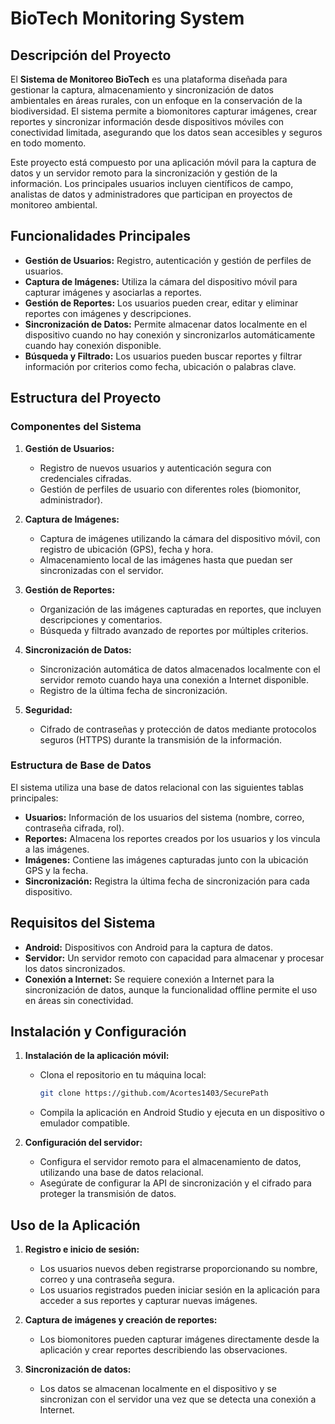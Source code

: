 # BioTech Monitoring System

## Descripción del Proyecto

El **Sistema de Monitoreo BioTech** es una plataforma diseñada para gestionar la captura, almacenamiento y sincronización de datos ambientales en áreas rurales, con un enfoque en la conservación de la biodiversidad. El sistema permite a biomonitores capturar imágenes, crear reportes y sincronizar información desde dispositivos móviles con conectividad limitada, asegurando que los datos sean accesibles y seguros en todo momento.

Este proyecto está compuesto por una aplicación móvil para la captura de datos y un servidor remoto para la sincronización y gestión de la información. Los principales usuarios incluyen científicos de campo, analistas de datos y administradores que participan en proyectos de monitoreo ambiental.

## Funcionalidades Principales

- **Gestión de Usuarios:** Registro, autenticación y gestión de perfiles de usuarios.
- **Captura de Imágenes:** Utiliza la cámara del dispositivo móvil para capturar imágenes y asociarlas a reportes.
- **Gestión de Reportes:** Los usuarios pueden crear, editar y eliminar reportes con imágenes y descripciones.
- **Sincronización de Datos:** Permite almacenar datos localmente en el dispositivo cuando no hay conexión y sincronizarlos automáticamente cuando hay conexión disponible.
- **Búsqueda y Filtrado:** Los usuarios pueden buscar reportes y filtrar información por criterios como fecha, ubicación o palabras clave.

## Estructura del Proyecto

### Componentes del Sistema

1. **Gestión de Usuarios:**
   - Registro de nuevos usuarios y autenticación segura con credenciales cifradas.
   - Gestión de perfiles de usuario con diferentes roles (biomonitor, administrador).

2. **Captura de Imágenes:**
   - Captura de imágenes utilizando la cámara del dispositivo móvil, con registro de ubicación (GPS), fecha y hora.
   - Almacenamiento local de las imágenes hasta que puedan ser sincronizadas con el servidor.

3. **Gestión de Reportes:**
   - Organización de las imágenes capturadas en reportes, que incluyen descripciones y comentarios.
   - Búsqueda y filtrado avanzado de reportes por múltiples criterios.

4. **Sincronización de Datos:**
   - Sincronización automática de datos almacenados localmente con el servidor remoto cuando haya una conexión a Internet disponible.
   - Registro de la última fecha de sincronización.

5. **Seguridad:**
   - Cifrado de contraseñas y protección de datos mediante protocolos seguros (HTTPS) durante la transmisión de la información.

### Estructura de Base de Datos

El sistema utiliza una base de datos relacional con las siguientes tablas principales:

- **Usuarios:** Información de los usuarios del sistema (nombre, correo, contraseña cifrada, rol).
- **Reportes:** Almacena los reportes creados por los usuarios y los vincula a las imágenes.
- **Imágenes:** Contiene las imágenes capturadas junto con la ubicación GPS y la fecha.
- **Sincronización:** Registra la última fecha de sincronización para cada dispositivo.

## Requisitos del Sistema

- **Android:** Dispositivos con Android para la captura de datos.
- **Servidor:** Un servidor remoto con capacidad para almacenar y procesar los datos sincronizados.
- **Conexión a Internet:** Se requiere conexión a Internet para la sincronización de datos, aunque la funcionalidad offline permite el uso en áreas sin conectividad.

## Instalación y Configuración

1. **Instalación de la aplicación móvil:**
   - Clona el repositorio en tu máquina local:
     ```bash
     git clone https://github.com/Acortes1403/SecurePath
     ```
   - Compila la aplicación en Android Studio y ejecuta en un dispositivo o emulador compatible.

2. **Configuración del servidor:**
   - Configura el servidor remoto para el almacenamiento de datos, utilizando una base de datos relacional.
   - Asegúrate de configurar la API de sincronización y el cifrado para proteger la transmisión de datos.

## Uso de la Aplicación

1. **Registro e inicio de sesión:**
   - Los usuarios nuevos deben registrarse proporcionando su nombre, correo y una contraseña segura.
   - Los usuarios registrados pueden iniciar sesión en la aplicación para acceder a sus reportes y capturar nuevas imágenes.

2. **Captura de imágenes y creación de reportes:**
   - Los biomonitores pueden capturar imágenes directamente desde la aplicación y crear reportes describiendo las observaciones.

3. **Sincronización de datos:**
   - Los datos se almacenan localmente en el dispositivo y se sincronizan con el servidor una vez que se detecta una conexión a Internet.

